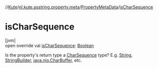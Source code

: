 //[Kute](../../../index.md)/[nl.kute.asstring.property.meta](../index.md)/[PropertyMetaData](index.md)/[isCharSequence](is-char-sequence.md)

# isCharSequence

[jvm]\
open override val [isCharSequence](is-char-sequence.md): [Boolean](https://kotlinlang.org/api/latest/jvm/stdlib/kotlin/-boolean/index.html)

Is the property's return type a [CharSequence](https://kotlinlang.org/api/latest/jvm/stdlib/kotlin/-char-sequence/index.html) type? E.g. [String](https://kotlinlang.org/api/latest/jvm/stdlib/kotlin/-string/index.html), [StringBuilder](https://kotlinlang.org/api/latest/jvm/stdlib/kotlin.text/-string-builder/index.html), [java.nio.CharBuffer](https://docs.oracle.com/javase/8/docs/api/java/nio/CharBuffer.html), etc.
